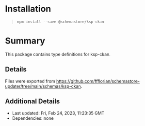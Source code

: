 # Installation
> `npm install --save @schemastore/ksp-ckan`

# Summary
This package contains type definitions for ksp-ckan.

## Details
Files were exported from https://github.com/ffflorian/schemastore-updater/tree/main/schemas/ksp-ckan.

## Additional Details
* Last updated: Fri, Feb 24, 2023, 11:23:35 GMT
* Dependencies: none
